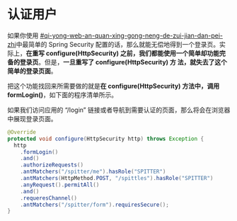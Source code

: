 # 认证用户

如果你使用 [#qi-yong-web-an-quan-xing-gong-neng-de-zui-jian-dan-pei-zhi](../bian-xie-jian-dan-de-an-quan-xing-pei-zhi.md#qi-yong-web-an-quan-xing-gong-neng-de-zui-jian-dan-pei-zhi "mention")中最简单的 Spring Security 配置的话，那么就能无偿地得到一个登录页。实际上，**在重写 configure(HttpSecurity) 之前，我们都能使用一个简单却功能完备的登录页**。但是，**一旦重写了 configure(HttpSecurity) 方 法，就失去了这个简单的登录页面**。

把这个功能找回来所需要做的就是**在 configure(HttpSecurity) 方法中，调用 formLogin()**，如下面的程序清单所示。

如果我们访问应用的 “/login” 链接或者导航到需要认证的页面，那么将会在浏览器中展现登录页面。

```java
@Override
protected void configure(HttpSecurity http) throws Exception {
  http
    .formLogin()
    .and()
    .authorizeRequests()
    .antMatchers("/spitter/me").hasRole("SPITTER")
    .antMatchers(HttpMethod.POST, "/spittles").hasRole("SPITTER")
    .anyRequest().permitAll()
    .and()
    .requeresChannel()
    .antMatchers("/spitter/form").requiresSecure();
}
```
